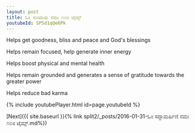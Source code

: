 ```yaml
---
layout: post
title: ಓಂ ಸುಂದಾಯ ನಮಃ ೧೦೮ ಟೈಮ್ಸ್
youtubeId: SP5d1qQe6Pk
---
```

 
 
Helps get goodness, bliss and peace and God's blessings
 
Helps remain focused, help generate inner energy 
 
Helps boost physical and mental health 
 
Helps remain grounded and generates a sense of gratitude towards the greater power 
 
Helps reduce bad karma
 
 
 
 


{% include youtubePlayer.html id=page.youtubeId %}
 
[Next]({{ site.baseurl }}{% link  split2/_posts/2016-01-31-ಓಂ ಸದ್ದಾಮರ್ಷಿಣಿ ನಮಃ ೧೦೮ ಟೈಮ್ಸ್.md%})
 
